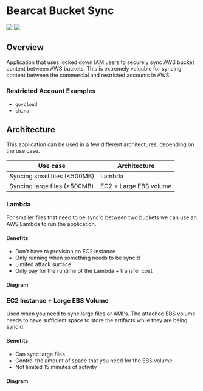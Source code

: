 # Bearcat Bucket Sync

![](https://github.com/ArdusJax/bearcat/workflows/Rust-Prod/badge.svg) ![](https://github.com/ArdusJax/bearcat/workflows/Rust-Dev/badge.svg)

## Overview

Application that uses locked down IAM users to securely sync AWS bucket content between AWS buckets. This is extremely valuable for syncing content between the commercial and restricted accounts in AWS.

### Restricted Account Examples

- `govcloud`
- `china`

## Architecture

This application can be used in a few different architectures, depending on the use case.

| Use case | Architecture|
|----------|-------------|
|Syncing small files (<500MB)|Lambda
|Syncing large files (>500MB)|EC2 + Large EBS volume

### Lambda

For smaller files that need to be sync'd between two buckets we can use an AWS Lambda to run the application.

#### Benefits

- Don't have to provision an EC2 instance
- Only running when something needs to be sync'd
- Limited attack surface
- Only pay for the runtime of the Lambda + transfer cost

#### Diagram

### EC2 Instance + Large EBS Volume

Used when you need to sync large files or AMI's. The attached EBS volume needs to have sufficient space to store the artifacts while they are being sync'd.

#### Benefits

- Can sync large files
- Control the amount of space that you need for the EBS volume
- Not limited 15 minutes of activity

#### Diagram
